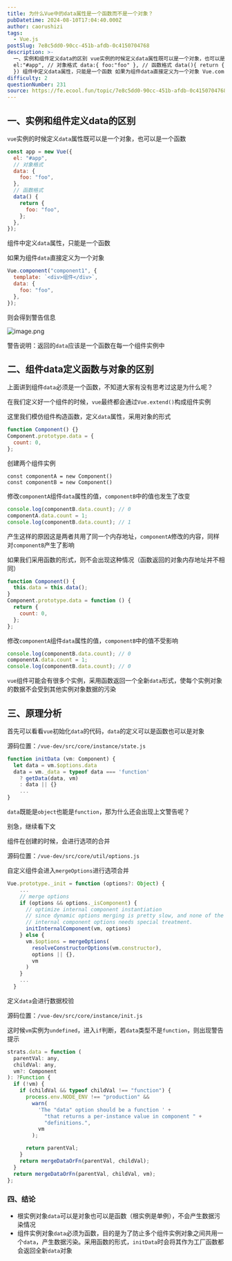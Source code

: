 ```yaml
---
title: 为什么Vue中的data属性是一个函数而不是一个对象？
pubDatetime: 2024-08-10T17:04:40.000Z
author: caorushizi
tags:
  - Vue.js
postSlug: 7e8c5dd0-90cc-451b-afdb-0c4150704768
description: >-
  一、实例和组件定义data的区别 vue实例的时候定义data属性既可以是一个对象，也可以是一个函数 const app = new Vue({
  el:"#app", // 对象格式 data:{ foo:"foo" }, // 函数格式 data(){ return { foo:"foo" } }
  }) 组件中定义data属性，只能是一个函数 如果为组件data直接定义为一个对象 Vue.com
difficulty: 2
questionNumber: 231
source: https://fe.ecool.fun/topic/7e8c5dd0-90cc-451b-afdb-0c4150704768
---
```


## 一、实例和组件定义data的区别

`vue`实例的时候定义`data`属性既可以是一个对象，也可以是一个函数

```js
const app = new Vue({
  el: "#app",
  // 对象格式
  data: {
    foo: "foo",
  },
  // 函数格式
  data() {
    return {
      foo: "foo",
    };
  },
});
```

组件中定义`data`属性，只能是一个函数

如果为组件`data`直接定义为一个对象

```js
Vue.component("component1", {
  template: `<div>组件</div>`,
  data: {
    foo: "foo",
  },
});
```

则会得到警告信息

![image.png](https://static.ecool.fun//article/c401c122-b612-4693-bc1a-5d4744f89d8b.png)

警告说明：返回的`data`应该是一个函数在每一个组件实例中

## 二、组件data定义函数与对象的区别

上面讲到组件`data`必须是一个函数，不知道大家有没有思考过这是为什么呢？

在我们定义好一个组件的时候，`vue`最终都会通过`Vue.extend()`构成组件实例

这里我们模仿组件构造函数，定义`data`属性，采用对象的形式

```js
function Component() {}
Component.prototype.data = {
  count: 0,
};
```

创建两个组件实例

```
const componentA = new Component()
const componentB = new Component()
```

修改`componentA`组件`data`属性的值，`componentB`中的值也发生了改变

```js
console.log(componentB.data.count); // 0
componentA.data.count = 1;
console.log(componentB.data.count); // 1
```

产生这样的原因这是两者共用了同一个内存地址，`componentA`修改的内容，同样对`componentB`产生了影响

如果我们采用函数的形式，则不会出现这种情况（函数返回的对象内存地址并不相同）

```js
function Component() {
  this.data = this.data();
}
Component.prototype.data = function () {
  return {
    count: 0,
  };
};
```

修改`componentA`组件`data`属性的值，`componentB`中的值不受影响

```js
console.log(componentB.data.count); // 0
componentA.data.count = 1;
console.log(componentB.data.count); // 0
```

`vue`组件可能会有很多个实例，采用函数返回一个全新`data`形式，使每个实例对象的数据不会受到其他实例对象数据的污染

## 三、原理分析

首先可以看看`vue`初始化`data`的代码，`data`的定义可以是函数也可以是对象

源码位置：`/vue-dev/src/core/instance/state.js`

```js
function initData (vm: Component) {
  let data = vm.$options.data
  data = vm._data = typeof data === 'function'
    ? getData(data, vm)
    : data || {}
    ...
}
```

`data`既能是`object`也能是`function`，那为什么还会出现上文警告呢？

别急，继续看下文

组件在创建的时候，会进行选项的合并

源码位置：`/vue-dev/src/core/util/options.js`

自定义组件会进入`mergeOptions`进行选项合并

```js
Vue.prototype._init = function (options?: Object) {
    ...
    // merge options
    if (options && options._isComponent) {
      // optimize internal component instantiation
      // since dynamic options merging is pretty slow, and none of the
      // internal component options needs special treatment.
      initInternalComponent(vm, options)
    } else {
      vm.$options = mergeOptions(
        resolveConstructorOptions(vm.constructor),
        options || {},
        vm
      )
    }
    ...
  }
```

定义`data`会进行数据校验

源码位置：`/vue-dev/src/core/instance/init.js`

这时候`vm`实例为`undefined`，进入`if`判断，若`data`类型不是`function`，则出现警告提示

```js
strats.data = function (
  parentVal: any,
  childVal: any,
  vm?: Component
): ?Function {
  if (!vm) {
    if (childVal && typeof childVal !== "function") {
      process.env.NODE_ENV !== "production" &&
        warn(
          'The "data" option should be a function ' +
            "that returns a per-instance value in component " +
            "definitions.",
          vm
        );

      return parentVal;
    }
    return mergeDataOrFn(parentVal, childVal);
  }
  return mergeDataOrFn(parentVal, childVal, vm);
};
```

### 四、结论

- 根实例对象`data`可以是对象也可以是函数（根实例是单例），不会产生数据污染情况
- 组件实例对象`data`必须为函数，目的是为了防止多个组件实例对象之间共用一个`data`，产生数据污染。采用函数的形式，`initData`时会将其作为工厂函数都会返回全新`data`对象
